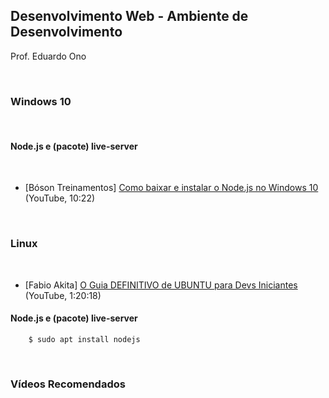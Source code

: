 ## Desenvolvimento Web - Ambiente de Desenvolvimento

Prof. Eduardo Ono

<br>

### Windows 10
<br>

#### Node.js e (pacote) live-server
<br>

* [Bóson Treinamentos] [Como baixar e instalar o Node.js no Windows 10](https://youtu.be/Wras1X6rBrc) (YouTube, 10:22)

<br>

### Linux
<br>

* [Fabio Akita] [O Guia DEFINITIVO de UBUNTU para Devs Iniciantes](https://youtu.be/epiyExCyb2s) (YouTube, 1:20:18)

#### Node.js e (pacote) live-server

```
    $ sudo apt install nodejs
```

<br>

### Vídeos Recomendados
<br> 
